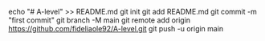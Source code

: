 echo "# A-level" >> README.md
git init
git add README.md
git commit -m "first commit"
git branch -M main
git remote add origin https://github.com/fideliaole92/A-level.git
git push -u origin main
